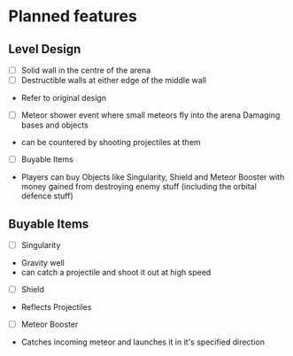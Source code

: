 # Planned features

## Level Design

 - [ ] Solid wall in the centre of the arena
 - [ ] Destructible walls at either edge of the middle wall
  *  Refer to original design
 - [ ] Meteor shower event where small meteors fly into the arena Damaging bases and objects
  * can be countered by shooting projectiles at them
 - [ ] Buyable Items
  * Players can buy Objects like Singularity, Shield and Meteor Booster with money gained from destroying enemy stuff (including the orbital defence stuff)

## Buyable Items

 - [ ] Singularity
  * Gravity well
  * can catch a projectile and shoot it out at high speed
 - [ ] Shield
  * Reflects Projectiles
 - [ ] Meteor Booster
  * Catches incoming meteor and launches it in it's specified direction
